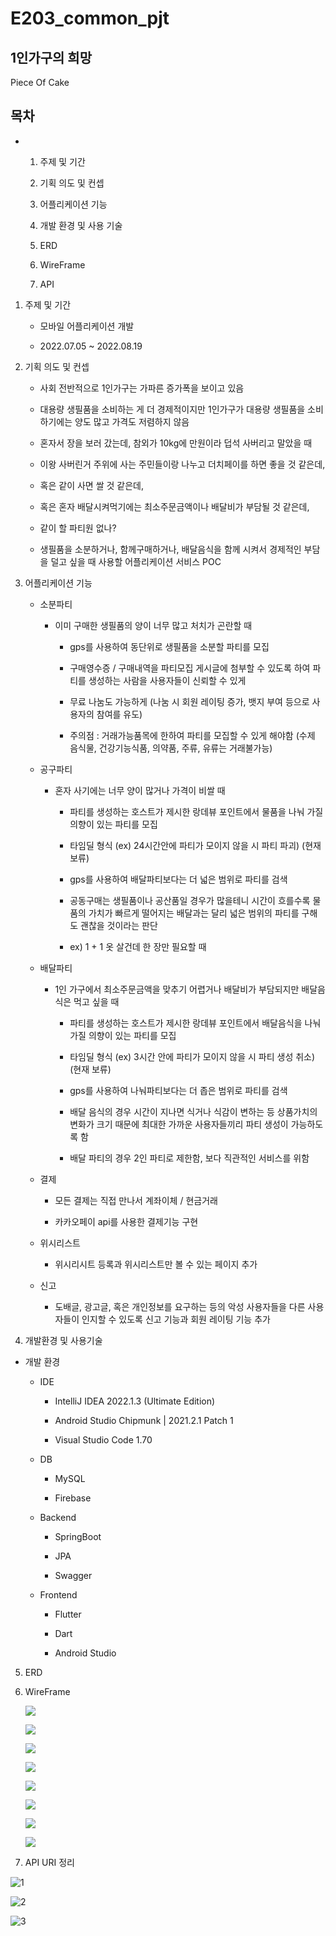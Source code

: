 # E203_common_pjt

## 1인가구의 희망

Piece Of Cake

## 목차

- 1. 주제 및 기간
  
  2. 기획 의도 및 컨셉
  
  3. 어플리케이션 기능
  
  4. 개발 환경 및 사용 기술
  
  5. ERD
  
  6. WireFrame
  
  7. API
1. 주제 및 기간
   
   - 모바일 어플리케이션 개발
   
   - 2022.07.05 ~ 2022.08.19

2. 기획 의도 및 컨셉
   
   - 사회 전반적으로 1인가구는 가파른 증가폭을 보이고 있음
   
   - 대용량 생필품을 소비하는 게 더 경제적이지만 1인가구가 대용량 생필품을 소비하기에는 양도 많고 가격도 저렴하지 않음
   
   - 혼자서 장을 보러 갔는데, 참외가 10kg에 만원이라 덥석 사버리고 말았을 때
   
   - 이왕 사버린거 주위에 사는 주민들이랑 나누고 더치페이를 하면 좋을 것 같은데,
   
   - 혹은 같이 사면 쌀 것 같은데,
   
   - 혹은 혼자 배달시켜먹기에는 최소주문금액이나 배달비가 부담될 것 같은데,
   
   - 같이 할 파티원 없나?
   
   - 생필품을 소분하거나, 함께구매하거나, 배달음식을 함께 시켜서 경제적인 부담을 덜고 싶을 때 사용할 어플리케이션 서비스 POC

3. 어플리케이션 기능
   
   - 소분파티
     
     - 이미 구매한 생필품의 양이 너무 많고 처치가 곤란할 때
       
       - gps를 사용하여 동단위로 생필품을 소분할 파티를 모집
       
       - 구매영수증 / 구매내역을 파티모집 게시글에 첨부할 수 있도록 하여 파티를 생성하는 사람을 사용자들이 신뢰할 수 있게
       
       - 무료 나눔도 가능하게 (나눔 시 회원 레이팅 증가, 뱃지 부여 등으로 사용자의 참여를 유도)
       
       - 주의점 : 거래가능품목에 한하여 파티를 모집할 수 있게 해야함 (수제 음식물, 건강기능식품, 의약품, 주류, 유류는 거래불가능)
   
   - 공구파티
     
     - 혼자 사기에는 너무 양이 많거나 가격이 비쌀 때
       
       - 파티를 생성하는 호스트가 제시한 랑데뷰 포인트에서 물품을 나눠 가질 의향이 있는 파티를 모집
       
       - 타임딜 형식 (ex) 24시간안에 파티가 모이지 않을 시 파티 파괴) (현재 보류)
       
       - gps를 사용하여 배달파티보다는 더 넓은 범위로 파티를 검색
       
       - 공동구매는 생필품이나 공산품일 경우가 많을테니 시간이 흐를수록 물품의 가치가 빠르게 떨어지는 배달과는 달리 넓은 범위의 파티를 구해도 괜찮을 것이라는 판단
       
       - ex) 1 + 1 옷 살건데 한 장만 필요할 때
          
   - 배달파티
     
     - 1인 가구에서 최소주문금액을 맞추기 어렵거나 배달비가 부담되지만 배달음식은 먹고 싶을 때
       
       - 파티를 생성하는 호스트가 제시한 랑데뷰 포인트에서 배달음식을 나눠 가질 의향이 있는 파티를 모집
       
       - 타임딜 형식 (ex) 3시간 안에 파티가 모이지 않을 시 파티 생성 취소) (현재 보류)
       
       - gps를 사용하여 나눠파티보다는 더 좁은 범위로 파티를 검색
       
       - 배달 음식의 경우 시간이 지나면 식거나 식감이 변하는 등 상품가치의 변화가 크기 때문에 최대한 가까운 사용자들끼리 파티 생성이 가능하도록 함
       
       - 배달 파티의 경우 2인 파티로 제한함, 보다 직관적인 서비스를 위함
   
   - 결제
     
     - 모든 결제는 직접 만나서 계좌이체 / 현금거래 
     
     - 카카오페이 api를 사용한 결제기능 구현
   
   - 위시리스트
     
     - 위시리시트 등록과 위시리스트만 볼 수 있는 페이지 추가
   
   - 신고
     
     - 도배글, 광고글, 혹은 개인정보를 요구하는 등의 악성 사용자들을 다른 사용자들이 인지할 수 있도록 신고 기능과 회원 레이팅 기능 추가

4. 개발환경 및 사용기술

  - 개발 환경
    
    - IDE

      - IntelliJ IDEA 2022.1.3 (Ultimate Edition)

      - Android Studio Chipmunk | 2021.2.1 Patch 1

      - Visual Studio Code 1.70

    - DB
      
      - MySQL
      
      - Firebase
    
    - Backend
      
      - SpringBoot
      
      - JPA

      - Swagger
    
    - Frontend
      
      - Flutter
      
      - Dart
      
      - Android Studio

5. ERD
   
   

6. WireFrame
   
   ![](README_assets/2022-07-25-17-21-12-image.png)
   
   ![](README_assets/2022-07-25-17-21-22-image.png)
   
   ![](README_assets/2022-07-25-17-21-31-image.png)
   
   ![](README_assets/2022-07-25-17-21-40-image.png)
   
   ![](README_assets/2022-07-25-17-22-02-image.png)
   
   ![](README_assets/2022-07-25-17-22-09-image.png)
   
   ![](README_assets/2022-07-25-17-22-16-image.png)
   
   ![](README_assets/2022-07-25-17-22-24-image.png)

7. API URI 정리
   
![1](/uploads/f7cc78b7cd51fb906c6765274a4a5719/1.PNG)

![2](/uploads/3821db41b6ab8f17cb27f771e6cee181/2.PNG)

![3](/uploads/afc3a49036b975405c98e2ba2375ffbf/3.PNG)
